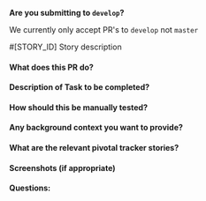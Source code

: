 <!-- Thanks so much for your PR, your contribution is appreciated! -->
**Are you submitting to `develop`?**

We currently only accept PR's to `develop` not `master`

#[STORY_ID] Story description

#### What does this PR do?
#### Description of Task to be completed?
#### How should this be manually tested?
#### Any background context you want to provide?
#### What are the relevant pivotal tracker stories?
#### Screenshots (if appropriate)
#### Questions:
